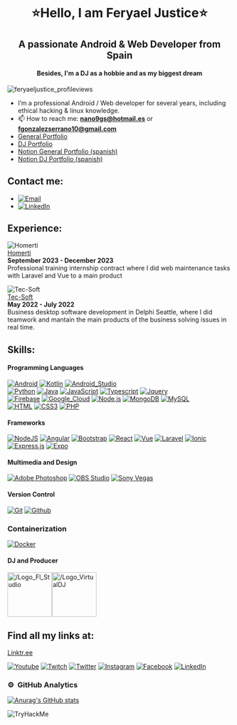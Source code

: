   <h1 align="center">⭐Hello, I am Feryael Justice⭐</h1>
<h2 align="center">A passionate Android &amp; Web Developer from Spain</h2>
<h4 align="center">Besides, I'm a DJ as a hobbie and as my biggest dream</h4>
<p align="left"> <img src="https://komarev.com/ghpvc/?username=feryaeljustice&amp;label=Profile%20views&amp;color=0e75b6&amp;style=flat" alt="feryaeljustice_profileviews"> </p>
<ul>
<li>I’m a professional Android / Web developer for several years, including ethical hacking &amp; linux knowledge.</li>
<li>📫 How to reach me: <strong><a href="mailto:nano9gs@hotmail.es">nano9gs@hotmail.es</a></strong> or <strong><a href="mailto:fgonzalezserrano10@gmail.com">fgonzalezserrano10@gmail.com</a></strong></li>
<li><a href="https://feryael-justice.jimdosite.com/portfolio/">General Portfolio</a></li>
<li><a href="https://feryaeljustice.github.io/feryael-justice-dj-portfolio/">DJ Portfolio</a></li>
<li><a href="https://feryaeljustice.notion.site/Porfolio-de-desarrollador-b3c80a7dfe884895a534a3fc6807f681">Notion General Portfolio (spanish)</a></li>
<li><a href="https://feryaeljustice.notion.site/Porfolio-de-DJ-9dedae8a5e254e509e8c6744fa7a047d">Notion DJ Portfolio (spanish)</a></li>
</ul>
<h2 id="contact-me">Contact me:</h2>
<ul>
<li><a href="mailto:nano9gs@hotmail.es"><img src="https://img.shields.io/badge/email-3DDC84?style=for-the-badge&amp;logo=email&amp;logoColor=white&amp;labelColor=101010" alt="Email"></a></li>
<li><a href="https://www.linkedin.com/in/feryael-justice/"><img src="https://img.shields.io/badge/linkedin-3DDC84?style=for-the-badge&amp;logo=linkedin&amp;logoColor=white&amp;labelColor=101010" alt="LinkedIn"></a></li>
</ul>
<h2 id="experience">Experience:</h2>
<p><img src="https://www.homerti.com/svg/logo.svg" alt="Homerti">
<br>
<a href="https://www.homerti.com/es">Homerti</a>
<br>
<strong>September 2023 - December 2023</strong>
<br>
Professional training internship contract where I did web maintenance tasks with Laravel and Vue to a main product</p>
<p><img src="https://www.tec-soft.es/wp-content/themes/weyketing/inc/imagenes/tec-soft-logo-header.png" alt="Tec-Soft">
<br>
<a href="https://tec-soft.es/">Tec-Soft</a>
<br>
<strong>May 2022 - July 2022</strong>
<br>
Business desktop software development in Delphi Seattle, where I did teamwork and mantain the main products of the business solving issues in real time.</p>
<h2 id="skills">Skills:</h2>
<h4 id="programming-languages">Programming Languages</h4>
<p><a href="#"><img src="https://img.shields.io/badge/Android-3DDC84?style=for-the-badge&amp;logo=android&amp;logoColor=white&amp;labelColor=101010" alt="Android"></a>
<a href="#"><img src="https://img.shields.io/badge/Kotlin-0095D5?style=for-the-badge&amp;logo=kotlin&amp;logoColor=white&amp;labelColor=101010" alt="Kotlin"></a>
<a href="#"><img src="https://img.shields.io/badge/Android_Studio-3DDC84?style=for-the-badge&amp;logo=android-studio&amp;logoColor=white&amp;labelColor=101010" alt="Android_Studio"></a>
<br>
<a href="#"><img src="https://img.shields.io/badge/python%20-%2314354C.svg?&amp;style=for-the-badge&amp;logo=python&amp;logoColor=white" alt="Python"></a>
<a href="#"><img src="https://img.shields.io/badge/Java-007396?style=for-the-badge&amp;logo=java&amp;logoColor=white&amp;labelColor=101010" alt="Java"></a>
<a href="#"><img src="https://img.shields.io/badge/JavaScript-F7DF1E?style=for-the-badge&amp;logo=javascript&amp;logoColor=white&amp;labelColor=101010" alt="JavaScript"></a>
<a href="#"><img src="https://img.shields.io/badge/typescript%20-%23007ACC.svg?&amp;style=for-the-badge&amp;logo=typescript&amp;logoColor=white" alt="Typescript"></a>
<a href="#"><img src="https://img.shields.io/badge/jquery3%20-%231572B6.svg?&amp;style=for-the-badge&amp;logo=jquery&amp;logoColor=white&amp;labelColor=101010" alt="Jquery"></a>
<br>
<a href="#"><img src="https://img.shields.io/badge/Firebase-FFCA28?style=for-the-badge&amp;logo=firebase&amp;logoColor=white&amp;labelColor=101010" alt="Firebase"></a>
<a href="#"><img src="https://img.shields.io/badge/Google_Cloud-4285F4?style=for-the-badge&amp;logo=google_cloud&amp;logoColor=white&amp;labelColor=101010" alt="Google_Cloud"></a>
<a href="#"><img src="https://img.shields.io/badge/Node.JS-339933?style=for-the-badge&amp;logo=node.js&amp;logoColor=white&amp;labelColor=101010" alt="Node.js"></a>
<a href="#"><img src="https://img.shields.io/badge/MongoDB-47A248?style=for-the-badge&amp;logo=mongodb&amp;logoColor=white&amp;labelColor=101010" alt="MongoDB"></a>
<a href="#"><img src="https://img.shields.io/badge/MySQL-4479A1?style=for-the-badge&amp;logo=mysql&amp;logoColor=white&amp;labelColor=101010" alt="MySQL"></a>
<br>
<a href="#"><img src="https://img.shields.io/badge/html5%20-%23E34F26.svg?&amp;style=for-the-badge&amp;logo=html5&amp;logoColor=white&amp;labelColor=101010" alt="HTML"></a>
<a href="#"><img src="https://img.shields.io/badge/css3%20-%231572B6.svg?&amp;style=for-the-badge&amp;logo=css3&amp;logoColor=white&amp;labelColor=101010" alt="CSS3"></a>
<a href="#"><img src="https://img.shields.io/badge/php%20-%231572B6.svg?&amp;style=for-the-badge&amp;logo=php&amp;logoColor=white&amp;labelColor=101010" alt="PHP"></a></p>
<h4 id="frameworks">Frameworks</h4>
<p><a href="#"><img src="https://img.shields.io/badge/nodejs%20-%23DD0031.svg?&amp;style=for-the-badge&amp;logo=nodejs&amp;logoColor=white&amp;labelColor=101010" alt="NodeJS"></a>
<a href="#"><img src="https://img.shields.io/badge/angular%20-%23DD0031.svg?&amp;style=for-the-badge&amp;logo=angular&amp;logoColor=white&amp;labelColor=101010" alt="Angular"></a>
<a href="#"><img src="https://img.shields.io/badge/bootstrap%20-%23563D7C.svg?&amp;style=for-the-badge&amp;logo=bootstrap&amp;logoColor=white&amp;labelColor=101010" alt="Bootstrap"></a>
<a href="#"><img src="https://img.shields.io/badge/react%20-%2320232a.svg?&amp;style=for-the-badge&amp;logo=react&amp;logoColor=%2361DAFB&amp;labelColor=101010" alt="React"></a>
<a href="#"><img src="https://img.shields.io/badge/vue%20-%2320232a.svg?&amp;style=for-the-badge&amp;logo=vue&amp;logoColor=%2361DAFB&amp;labelColor=101010" alt="Vue"></a>
<a href="#"><img src="https://img.shields.io/badge/laravel%20-%2320232a.svg?&amp;style=for-the-badge&amp;logo=laravel&amp;logoColor=%2361DAFB&amp;labelColor=101010" alt="Laravel"></a>
<a href="#"><img src="https://img.shields.io/badge/ionic%20-%23404d59.svg?&amp;style=for-the-badge&amp;labelColor=101010" alt="Ionic"></a>
<a href="#"><img src="https://img.shields.io/badge/express.js%20-%23404d59.svg?&amp;style=for-the-badge&amp;labelColor=101010" alt="Express.js"></a>
<a href="#"><img src="https://img.shields.io/badge/expo%20-%2320232a.svg?&amp;style=for-the-badge&amp;logo=expo&amp;logoColor=%2361DAFB&amp;labelColor=101010" alt="Expo"></a></p>
<h4 id="multimedia-and-design">Multimedia and Design</h4>
<p><a href="#"><img src="https://img.shields.io/badge/adobe%20photoshop%20-%2331A8FF.svg?&amp;style=for-the-badge&amp;logo=adobe%20photoshop&amp;logoColor=white&amp;labelColor=101010" alt="Adobe Photoshop"></a>
<a href="#"><img src="https://img.shields.io/badge/obs%20studio%20-%2331A8FF.svg?&amp;style=for-the-badge&amp;logo=obs%20studio&amp;logoColor=white&amp;labelColor=101010" alt="OBS Studio"></a>
<a href="#"><img src="https://img.shields.io/badge/sony%20vegas%20-%2331A8FF.svg?&amp;style=for-the-badge&amp;logo=sony%20vegas&amp;logoColor=white&amp;labelColor=101010" alt="Sony Vegas"></a></p>
<h4 id="version-control">Version Control</h4>
<p><a href="#"><img src="https://img.shields.io/badge/git%20-%23F05033.svg?&amp;style=for-the-badge&amp;logo=git&amp;logoColor=white&amp;labelColor=101010" alt="Git"></a>
<a href="#"><img src="https://img.shields.io/badge/github%20-%23121011.svg?&amp;style=for-the-badge&amp;logo=github&amp;logoColor=whit&amp;logoColor=white&amp;labelColor=101010" alt="Github"></a></p>
<h3 id="containerization">Containerization</h3>
<p><a href="#"><img src="https://img.shields.io/badge/docker%20-%23F05033.svg?&amp;style=for-the-badge&amp;logo=docker&amp;logoColor=white&amp;labelColor=101010" alt="Docker"></a></p>
<h4 id="dj-and-producer">DJ and Producer</h4>
<section style="display:flex; flex-direction:row;">
  <img src="./img/Logo_Fl_Studio.png" alt="/Logo_Fl_Studio" width="100" height="100">
  <img src="./img/Logo_VirtualDJ.png" alt="/Logo_VirtualDJ" width="100" height="100">
</section>
<h2 id="find-all-my-links-at">Find all my links at:</h2>
<p><a href="https://linktr.ee/feryaeljustice">Linktr.ee</a></p>
<p><a href="https://www.youtube.com/channel/UCTyU8XX48ICGslCl_6q9PwA"><img src="https://img.shields.io/badge/youtube%20-%23FF0000.svg?&amp;style=for-the-badge&amp;logo=YouTube&amp;logoColor=white" alt="Youtube"></a>
<a href="https://www.twitch.tv/feryaeljustice"><img src="https://img.shields.io/badge/twitch%20-%239146FF.svg?&amp;style=for-the-badge&amp;logo=Twitch&amp;logoColor=white" alt="Twitch"></a>
<a href="https://twitter.com/FeryaelJustice"><img src="https://img.shields.io/badge/twitter-%231DA1F2.svg?&amp;style=for-the-badge&amp;logo=twitter&amp;logoColor=white" alt="Twitter"></a>
<a href="https://instagram.com/feryaeljustice"><img src="https://img.shields.io/badge/instagram%20-%23E4405F.svg?&amp;style=for-the-badge&amp;logo=Instagram&amp;logoColor=white" alt="Instagram"></a>
<a href="https://facebook.com/feryael99"><img src="https://img.shields.io/badge/facebook-%231877F2.svg?&amp;style=for-the-badge&amp;logo=facebook&amp;logoColor=white" alt="Facebook"></a>
<a href="https://www.linkedin.com/in/feryael-justice"><img src="https://img.shields.io/badge/linkedin%20-%230077B5.svg?&amp;style=for-the-badge&amp;logo=linkedin&amp;logoColor=white" alt="LinkedIn"></a></p>
<h3 id="️-github-analytics">⚙️ &nbsp;GitHub Analytics</h3>
<p align="center">
<a href="https://github.com/FeryaelJustice">
</a></p><p><a href="#"><img src="https://github-readme-stats.vercel.app/api?username=feryaeljustice" alt="Anurag's GitHub stats"></a></p>

<img src="https://tryhackme-badges.s3.amazonaws.com/FeryaelJustice.png" alt="TryHackMe"> 
